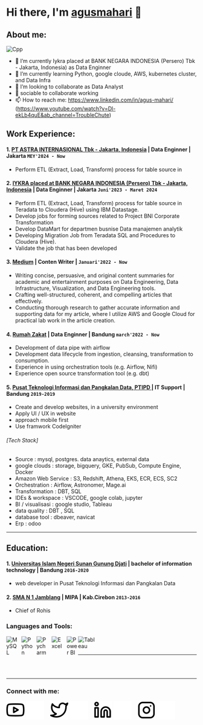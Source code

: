 # Hi there, I'm [agusmahari](https://agusmahari.github.io/) 👋
## About me:
![Cpp](https://img.shields.io/youtube/channel/subscribers/UCUcrvwPZVbuMF1Qxy4_9Veg?style=social)&nbsp;&nbsp;
- 🔭 I’m currently Iykra placed at BANK NEGARA INDONESIA (Persero) Tbk - Jakarta, Indonesia) as Data Enginner
- 🌱 I’m currently learning Python, google cloude, AWS, kubernetes cluster,  and Data Infra
- 👯 I’m looking to collaborate as Data Analyst
- 💬 sociable to collaborate working
- 📫 How to reach me: https://www.linkedin.com/in/agus-mahari/ (https://www.youtube.com/watch?v=Dl-ekLb4quE&ab_channel=TroubleChute)


## Work Experience:
#### 1. [PT ASTRA INTERNASIONAL Tbk - Jakarta, Indonesia](https://www.astra.co.id/) | Data Enginner | Jakarta `MEY'2024 - Now`
   - Perform ETL (Extract, Load, Transform) process for table source in 

#### 2. [IYKRA placed at BANK NEGARA INDONESIA (Persero) Tbk - Jakarta, Indonesia](https://www.bni.co.id/id-id/) | Data Enginner | Jakarta `Juni'2023 - Maret 2024`
   - Perform ETL (Extract, Load, Transform) process for table source in Teradata to Cloudera (Hive) using IBM Datastage.
   - Develop jobs for forming sources related to Project BNI Corporate Transformation
   - Develop DataMart for departmen busnise Data  manajemen analytik
   - Developing Migration Job from Teradata SQL and Procedures to Cloudera (Hive).
   - Validate the job that has been developed

#### 3. [Medium](https://medium.com/@agusmahari) | Conten Writer |  `Januari'2022 - Now`
   - Writing concise, persuasive, and original content summaries for academic and entertainment purposes on Data Engineering, Data Infrastructure, Visualization, and Data Engineering tools.
   - Crafting well-structured, coherent, and compelling articles that effectively.
   - Conducting thorough research to gather accurate information and supporting data for my article, where I utilize AWS and Google Cloud for practical lab work in the article creation.
   
#### 4. [Rumah Zakat](https://www.rumahzakat.org) | Data Enginner | Bandung `march'2022 - Now`
   - Development of data pipe with airflow
   - Development data lifecycle from ingestion, cleansing, transformation to consumption.
   - Experience in using orchestration tools (e.g. Airflow, Nifi)
   - Experience open source transformation tool (e.g. dbt)

#### 5. [Pusat Teknologi Informasi dan Pangkalan Data, PTIPD ](https://ptipd.uinsgd.ac.id/) | IT Support | Bandung `2019-2019`
   - Create and develop websites, in a university environment
   - Apply UI / UX in website 
   - approach mobile first
   - Use framwork CodeIgniter
  
 ###### [Tech Stack]
   - Source : mysql, postgres. data anaytics, external data
   - google clouds : storage, bigquery, GKE, PubSub, Compute Engine, Docker
   - Amazon Web Service : S3, Redshift, Athena, EKS, ECR, ECS, SC2
   - Orchestration : Airflow, Astronomer, Mage.ai
   - Transformation : DBT, SQL
   - IDEs & workspace : VSCODE, google colab, jupyter
   - BI / visualisasi : google studio, Tableau
   - data quality : DBT , SQL
   - database tool : dbeaver, navicat
   - Erp : odoo
 
   

---

## Education:

#### 1. [Universitas Islam Negeri Sunan Gunung Djati](https://uinsgd.ac.id/) | bachelor of information technology | Bandung `2016-2020`
   - web developer in Pusat Teknologi Informasi dan Pangkalan Data
 #### 2. [SMA N 1 Jamblang](https://sman1jamblang.sch.id/) | MIPA | Kab.Cirebon `2013-2016`
   - Chief of Rohis

### Languages and Tools:

[<img align="left" alt="MySQL" width="30px" src="https://cdn.jsdelivr.net/gh/devicons/devicon/icons/mysql/mysql-original.svg" style="padding-right:10px;" />][webdev]
[<img align="left" alt="Python" width="30px" src="https://upload.wikimedia.org/wikipedia/commons/thumb/c/c3/Python-logo-notext.svg/110px-Python-logo-notext.svg.png?20100317150552" style="padding-right:10px;" />][webdev]
[<img align="left" alt="Pycharm" width="30px" src="https://upload.wikimedia.org/wikipedia/commons/thumb/1/1d/PyCharm_Icon.svg/220px-PyCharm_Icon.svg.png" style="padding-right:10px;" />][webdev]
[<img align="left" alt="Excel" width="30px" src="https://is2-ssl.mzstatic.com/image/thumb/Purple126/v4/a8/fd/5a/a8fd5a84-c6f1-355f-3b9f-6e86598efaa3/XCEL.png/1200x630bb.png" style="padding-right:10px;" />][webdev]
[<img align="left" alt="Power BI" width="30px" src="https://powerbi.microsoft.com/pictures/application-logos/svg/powerbi.svg" style="padding-right:0px;" />][webdev]
[<img align="left" alt="Tableau" width="50px" src="https://logos-world.net/wp-content/uploads/2021/10/Tableau-Symbol.png" style="padding-right:10px;" />][webdev]

<br />
<br />

---

<br />

<br />

---
### Connect with me:

[![website](./img/youtube-light.svg)](https://www.youtube.com/channel/UCUcrvwPZVbuMF1Qxy4_9Veg#gh-light-mode-only)
[![website](./img/youtube-dark.svg)](https://www.youtube.com/channel/UCUcrvwPZVbuMF1Qxy4_9Veg#gh-dark-mode-only)
&nbsp;&nbsp;
[![website](./img/twitter-light.svg)](https://twitter.com/MahariAgus#gh-light-mode-only)
[![website](./img/twitter-dark.svg)](https://twitter.com/MahariAgus#gh-dark-mode-only)
&nbsp;&nbsp;
[![website](./img/linkedin-light.svg)](https://www.linkedin.com/in/agus-mahari#gh-light-mode-only)
[![website](./img/linkedin-dark.svg)](https://www.linkedin.com/in/agus-mahari#gh-dark-mode-only)
&nbsp;&nbsp;
[![website](./img/instagram-light.svg)](https://www.instagram.com/agus_mahari/#gh-light-mode-only)
[![website](./img/instagram-dark.svg)](https://www.instagram.com/agus_mahari/#gh-dark-mode-only)



[webdev]: https://github.com/ErrorNginx
